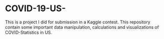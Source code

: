 # COVID-19-US-
This is a project I did for submission in a Kaggle contest. This repository contain some important data manipulation, calculations and visualizations of COVID-Statistics in US.
